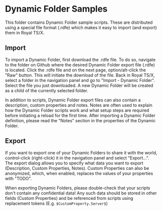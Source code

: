 # Dynamic Folder Samples

This folder contains Dynamic Folder sample scripts. These are distributed using a special file format (.rdfe) which makes it easy to import (and export) them in Royal TS/X.

## Import

To import a Dynamic Folder, first download the .rdfe file. To do so, navigate to the folder on Github where the desired Dynamic Folder export file (.rdfe) is located. Click the .rdfe file and on the next page, option/alt-click the "Raw" button. This will initiate the download of the file. Back in Royal TS/X, select a folder in the navigation panel and go to "Import - Dynamic Folder". Select the file you just downloaded. A new Dynamic Folder will be created as a child of the currently selected folder.

In addition to scripts, Dynamic Folder export files can also contain a description, custom properties and notes. Notes are often used to explain how the Dynamic Folder scripts work and what setup steps are required before initiating a reload for the first time. After importing a Dynamic Folder definition, please read the "Notes" section in the properties of the Dynamic Folder.

## Export

If you want to export one of your Dynamic Folders to share it with the world, control-click (right-click) it in the navigation panel and select "Export...". The export dialog allows you to specify what data you want to export (Description, Custom Properties, Notes). Custom Properties can also be anonymized, which, when enabled, replaces the values of your properties with "TODO".

When exporting Dynamic Folders, please double-check that your scripts don't contain any confidential data! Any such data should be stored in other fields (Custom Properties) and be referenced from scripts using replacement tokens (E.g. `$CustomProperty.Server$`)